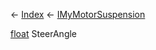 ← [Index](Api-Index) ← [IMyMotorSuspension](Sandbox.ModAPI.Ingame.IMyMotorSuspension)

[float](System.Single) SteerAngle